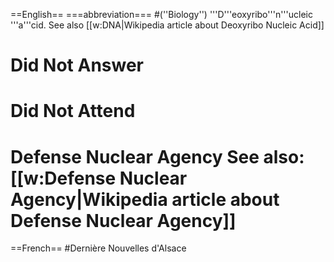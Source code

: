 ==English==
===abbreviation===
#(''Biology'') '''D'''eoxyribo'''n'''ucleic '''a'''cid. See also [[w:DNA|Wikipedia article about Deoxyribo Nucleic Acid]]
# Did Not Answer
# Did Not Attend
# Defense Nuclear Agency See also: [[w:Defense Nuclear Agency|Wikipedia article about Defense Nuclear Agency]]

==French==
#Dernière Nouvelles d'Alsace